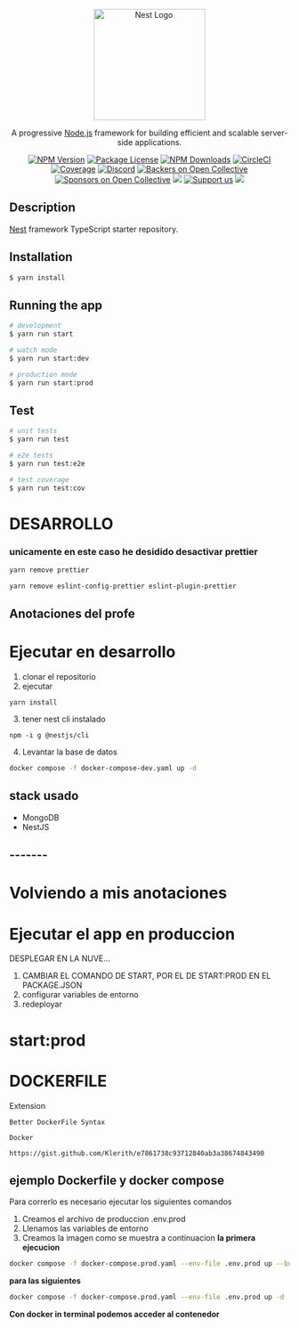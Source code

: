 <p align="center">
  <a href="http://nestjs.com/" target="blank"><img src="https://nestjs.com/img/logo-small.svg" width="200" alt="Nest Logo" /></a>
</p>

[circleci-image]: https://img.shields.io/circleci/build/github/nestjs/nest/master?token=abc123def456
[circleci-url]: https://circleci.com/gh/nestjs/nest

  <p align="center">A progressive <a href="http://nodejs.org" target="_blank">Node.js</a> framework for building efficient and scalable server-side applications.</p>
    <p align="center">
<a href="https://www.npmjs.com/~nestjscore" target="_blank"><img src="https://img.shields.io/npm/v/@nestjs/core.svg" alt="NPM Version" /></a>
<a href="https://www.npmjs.com/~nestjscore" target="_blank"><img src="https://img.shields.io/npm/l/@nestjs/core.svg" alt="Package License" /></a>
<a href="https://www.npmjs.com/~nestjscore" target="_blank"><img src="https://img.shields.io/npm/dm/@nestjs/common.svg" alt="NPM Downloads" /></a>
<a href="https://circleci.com/gh/nestjs/nest" target="_blank"><img src="https://img.shields.io/circleci/build/github/nestjs/nest/master" alt="CircleCI" /></a>
<a href="https://coveralls.io/github/nestjs/nest?branch=master" target="_blank"><img src="https://coveralls.io/repos/github/nestjs/nest/badge.svg?branch=master#9" alt="Coverage" /></a>
<a href="https://discord.gg/G7Qnnhy" target="_blank"><img src="https://img.shields.io/badge/discord-online-brightgreen.svg" alt="Discord"/></a>
<a href="https://opencollective.com/nest#backer" target="_blank"><img src="https://opencollective.com/nest/backers/badge.svg" alt="Backers on Open Collective" /></a>
<a href="https://opencollective.com/nest#sponsor" target="_blank"><img src="https://opencollective.com/nest/sponsors/badge.svg" alt="Sponsors on Open Collective" /></a>
  <a href="https://paypal.me/kamilmysliwiec" target="_blank"><img src="https://img.shields.io/badge/Donate-PayPal-ff3f59.svg"/></a>
    <a href="https://opencollective.com/nest#sponsor"  target="_blank"><img src="https://img.shields.io/badge/Support%20us-Open%20Collective-41B883.svg" alt="Support us"></a>
  <a href="https://twitter.com/nestframework" target="_blank"><img src="https://img.shields.io/twitter/follow/nestframework.svg?style=social&label=Follow"></a>
</p>
  <!--[![Backers on Open Collective](https://opencollective.com/nest/backers/badge.svg)](https://opencollective.com/nest#backer)
  [![Sponsors on Open Collective](https://opencollective.com/nest/sponsors/badge.svg)](https://opencollective.com/nest#sponsor)-->

## Description

[Nest](https://github.com/nestjs/nest) framework TypeScript starter repository.

## Installation

```bash
$ yarn install
```

## Running the app

```bash
# development
$ yarn run start

# watch mode
$ yarn run start:dev

# production mode
$ yarn run start:prod
```

## Test

```bash
# unit tests
$ yarn run test

# e2e tests
$ yarn run test:e2e

# test coverage
$ yarn run test:cov
```

# DESARROLLO
### unicamente en este caso he desidido desactivar prettier
```bash
yarn remove prettier
```

```bash
yarn remove eslint-config-prettier eslint-plugin-prettier
```

## Anotaciones del profe
# Ejecutar en desarrollo
1. clonar el repositorio
2. ejecutar
```
yarn install
```
3. tener nest cli instalado
```
npm -i g @nestjs/cli
```
4. Levantar la base de datos


```bash
docker compose -f docker-compose-dev.yaml up -d
```

## stack usado
* MongoDB
* NestJS

## -------
# Volviendo a mis anotaciones


# Ejecutar el app en produccion
DESPLEGAR EN LA NUVE...
1. CAMBIAR EL COMANDO DE START, POR EL DE START:PROD EN EL PACKAGE.JSON
2. configurar variables de entorno
3. redeployar
# start:prod

# DOCKERFILE
Extension
```
Better DockerFile Syntax
```
```
Docker
```

```
https://gist.github.com/Klerith/e7861738c93712840ab3a38674843490
```

## ejemplo Dockerfile y docker compose
Para correrlo es necesario ejecutar los siguientes comandos

1. Creamos el archivo de produccion .env.prod
2. Llenamos las variables de entorno
3. Creamos la imagen como se muestra a continuacion
__la primera ejecucion__
```bash
docker compose -f docker-compose.prod.yaml --env-file .env.prod up --build
```

__para las siguientes__
```bash
docker compose -f docker-compose.prod.yaml --env-file .env.prod up -d
```

__Con docker in terminal podemos acceder al contenedor__
